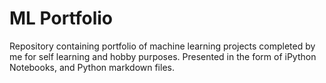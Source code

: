 # ML Portfolio

Repository containing portfolio of machine learning projects completed by me for self learning and hobby purposes. Presented in the form of iPython Notebooks, and Python markdown files.
